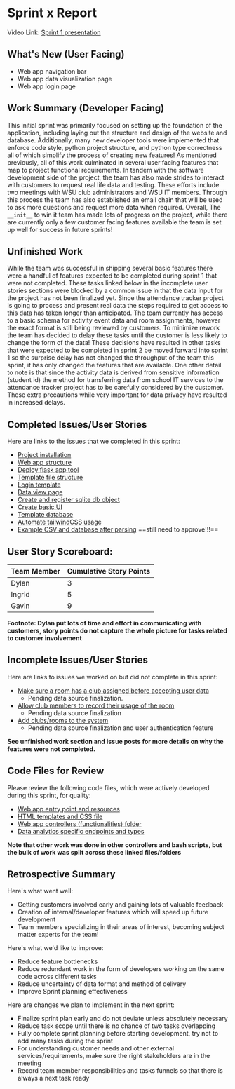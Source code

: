 # Sprint x Report
Video Link: [Sprint 1 presentation](https://youtu.be/8EqE3Tuetlg)
## What's New (User Facing)
* Web app navigation bar
* Web app data visualization page
* Web app login page
## Work Summary (Developer Facing)
This initial sprint was primarily focused on setting up the foundation of the application, including laying out the structure and design of the website and database. Additionally, many new developer tools were implemented that enforce code style, python project structure, and python type correctness all of which simplify the process of creating new features! As mentioned previously, all of this work culminated in several user facing features that map to project functional requirements. In tandem with the software development side of the project, the team has also made strides to interact with customers to request real life data and testing. These efforts include two meetings with WSU club administrators and WSU IT members. Through this process the team has also established an email chain that will be used to ask more questions and request more data when required. Overall, The `__init__` to win it team has made lots of progress on the project, while there are currently only a few customer facing features available the team is set up well for success in future sprints!
## Unfinished Work

While the team was successful in shipping several basic features there were a handful of features expected to be completed during sprint 1 that were not completed. These tasks linked below in the incomplete user stories sections were blocked by a common issue in that the data input for the project has not been finalized yet. Since the attendance tracker project is going to process and present real data the steps required to get access to this data has taken longer than anticipated. The team currently has access to a basic schema for activity event data and room assignments, however the exact format is still being reviewed by customers. To minimize rework the team has decided to delay these tasks until the customer is less likely to change the form of the data! These decisions have resulted in other tasks that were expected to be completed in sprint 2 be moved forward into sprint 1 so the surprise delay has not changed the throughput of the team this sprint, it has only changed the features that are available. One other detail to note is that since the activity data is derived from sensitive information (student id) the method for transferring data from school IT services to the attendance tracker project has to be carefully considered by the customer. These extra precautions while very important for data privacy have resulted in increased delays.
## Completed Issues/User Stories
Here are links to the issues that we completed in this sprint:
* [Project installation](https://github.com/users/GrTravis2/projects/5/views/1?pane=issue&itemId=132042509&issue=GrTravis2%7CWSU_Cpts_322%7C37)
* [Web app structure](https://github.com/users/GrTravis2/projects/5/views/1?pane=issue&itemId=130974069&issue=GrTravis2%7CWSU_Cpts_322%7C14)
* [Deploy flask app tool](https://github.com/users/GrTravis2/projects/5/views/1?pane=issue&itemId=130974238&issue=GrTravis2%7CWSU_Cpts_322%7C17)
* [Template file structure](https://github.com/users/GrTravis2/projects/5/views/1?pane=issue&itemId=131011376&issue=GrTravis2%7CWSU_Cpts_322%7C22)
* [Login template](https://github.com/users/GrTravis2/projects/5/views/1?pane=issue&itemId=131025687&issue=GrTravis2%7CWSU_Cpts_322%7C24)
* [Data view page](https://github.com/users/GrTravis2/projects/5/views/1?pane=issue&itemId=131885307&issue=GrTravis2%7CWSU_Cpts_322%7C29)
* [Create and register sqlite db object](https://github.com/users/GrTravis2/projects/5/views/1?pane=issue&itemId=131474203&issue=GrTravis2%7CWSU_Cpts_322%7C25)
* [Create basic UI](https://github.com/users/GrTravis2/projects/5/views/1?pane=issue&itemId=131711108&issue=GrTravis2%7CWSU_Cpts_322%7C27)
* [Template database](https://github.com/users/GrTravis2/projects/5/views/1?pane=issue&itemId=130946805&issue=GrTravis2%7CWSU_Cpts_322%7C12)
* [Automate tailwindCSS usage](https://github.com/users/GrTravis2/projects/5/views/1?pane=issue&itemId=131901656&issue=GrTravis2%7CWSU_Cpts_322%7C34)
* [Example CSV and database after parsing](https://github.com/users/GrTravis2/projects/5/views/1?pane=issue&itemId=131896377&issue=GrTravis2%7CWSU_Cpts_322%7C32) ==still need to approve!!!==
## User Story Scoreboard:
| Team Member | Cumulative Story Points |
| ----------- | ----------------------- |
| Dylan       | 3                       |
| Ingrid      | 5                       |
| Gavin       | 9                       |
**Footnote: Dylan put lots of time and effort in communicating with customers, story points do not capture the whole picture for tasks related to customer involvement**

## Incomplete Issues/User Stories
Here are links to issues we worked on but did not complete in this sprint:
* [Make sure a room has a club assigned before accepting user data](https://github.com/users/GrTravis2/projects/5/views/1?pane=issue&itemId=128355247&issue=GrTravis2%7CWSU_Cpts_322%7C3)
	* Pending data source finalization.
* [Allow club members to record their usage of the room](https://github.com/users/GrTravis2/projects/5/views/1?pane=issue&itemId=128385210&issue=GrTravis2%7CWSU_Cpts_322%7C10)
	* Pending data source finalization
* [Add clubs/rooms to the system](https://github.com/users/GrTravis2/projects/5/views/1?pane=issue&itemId=128356784&issue=GrTravis2%7CWSU_Cpts_322%7C8)
	* Pending data source finalization and user authentication feature

**See unfinished work section and issue posts for more details on why the features were not completed.**

## Code Files for Review
Please review the following code files, which were actively developed during this
sprint, for quality:
* [Web app entry point and resources](https://github.com/GrTravis2/WSU_Cpts_322/blob/master/attendance_tracker/app.py)
* [HTML templates and CSS file](https://github.com/GrTravis2/WSU_Cpts_322/tree/master/attendance_tracker/templates)
* [Web app controllers (functionalities) folder](https://github.com/GrTravis2/WSU_Cpts_322/tree/master/attendance_tracker/controllers)
* [Data analytics specific endpoints and types](https://github.com/GrTravis2/WSU_Cpts_322/blob/master/attendance_tracker/controllers/analytics.py)

**Note that other work was done in other controllers and bash scripts, but the bulk of work was split across these linked files/folders**

## Retrospective Summary
Here's what went well:
* Getting customers involved early and gaining lots of valuable feedback
* Creation of internal/developer features which will speed up future development
* Team members specializing in their areas of interest, becoming subject matter experts for the team!

Here's what we'd like to improve:
* Reduce feature bottlenecks
* Reduce redundant work in the form of developers working on the same code across different tasks
* Reduce uncertainty of data format and method of delivery
* Improve Sprint planning effectiveness

Here are changes we plan to implement in the next sprint:
* Finalize sprint plan early and do not deviate unless absolutely necessary
* Reduce task scope until there is no chance of two tasks overlapping
* Fully complete sprint planning before starting development, try not to add many tasks during the sprint
* For understanding customer needs and other external services/requirements, make sure the right stakeholders are in the meeting
* Record team member responsibilities and tasks funnels so that there is always a next task ready
